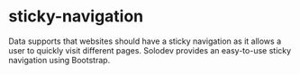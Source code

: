 # sticky-navigation
Data supports that websites should have a sticky navigation as it allows a user to quickly visit different pages. Solodev provides an easy-to-use sticky navigation using Bootstrap. 
